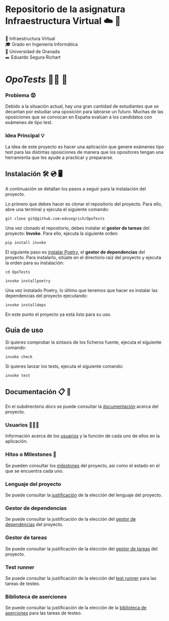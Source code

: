 # Repositorio de la asignatura Infraestructura Virtual ☁️ 📱
📝 Infraestructura Virtual  
🎓 Grado en Ingeniería Informática  
🏫 Universidad de Granada  
✒️ Eduardo Segura Richart  

# *OpoTests* 👨‍🎓 📑
### Problema 😟
Debido a la situación actual, hay una gran cantidad de estudiantes que se decantan por estudiar una oposición para labrarse un futuro. Muchas de las oposiciones que se convocan en España evalúan a los candidatos con exámenes de tipo test.

### Idea Principal 💡
La idea de este proyecto es hacer una aplicación que genere exámenes tipo test para las distintas oposiciones de manera que los opositores tengan una herramienta que les ayude a practicar y prepararse.  


## Instalación 🛠️ 💿 🖥️
A continuación se detallan los pasos a seguir para la instalación del proyecto.  

Lo primero que debes hacer es clonar el repositorio del proyecto. Para ello, abre una terminal y ejecuta el siguiente comando:  
```
git clone git@github.com:edusegrich/OpoTests
```

Una vez clonado el repositorio, debes instalar el **gestor de tareas** del proyecto: **Invoke**. Para ello, ejecuta la siguiente orden:  
```
pip install invoke
```  

El siguiente paso es  [instalar Poetry](https://python-poetry.org/docs/#installation), el **gestor de dependencias** del proyecto. Para instalarlo, sitúate en el directorio raíz del proyecto y ejecuta la orden para su instalación:
```
cd OpoTests
```
```
invoke installpoetry
```
  
Una vez instalado Poetry, lo último que tenemos que hacer es instalar las dependencias del proyecto ejecutando:  
```
invoke installdeps
```

En este punto el proyecto ya está listo para su uso.

## Guía de uso
Si quieres comprobar la sintaxis de los ficheros fuente, ejecuta el siguiente comando:
```
invoke check
```
  
Si quieres lanzar los tests, ejecuta el siguiente comando:
```
invoke test
```

## Documentación 📋 📂
En el subdirectorio *docs* se puede consultar la [documentación](https://github.com/edusegrich/OpoTests/tree/Objetivo-1/docs) acerca del proyecto.

### Usuarios 🧑‍🤝‍🧑
Información acerca de los [usuarios](https://github.com/edusegrich/OpoTests/blob/Objetivo-1/docs/tipos_de_usuario.md) y la función de cada uno de ellos en la aplicación.

### Hitos o Milestones 🚩
Se pueden consultar los [milestones](https://github.com/edusegrich/OpoTests/blob/Objetivo-1/docs/milestones.md) del proyecto, así como el estado en el que se encuentra cada uno.

### Lenguaje del proyecto
Se puede consultar la [justificación](https://github.com/aleveji/OpoTests/blob/Objetivo-2/docs/justificacion_eleccion_lenguaje.md) de la elección del lenguaje del proyecto.

### Gestor de dependencias
Se puede consultar la justificación de la elección del [gestor de dependencias](https://github.com/edusegrich/OpoTests/blob/Objetivo-3/docs/justificacion_gestor_dependencias.md) del proyecto.

### Gestor de tareas
Se puede consultar la justificación de la elección del [gestor de tareas](https://github.com/edusegrich/OpoTests/blob/Objetivo-3/docs/justificacion_gestor_tareas.md) del proyecto.

### Test runner
Se puede consultar la justificación de la elección del [test runner](https://github.com/edusegrich/OpoTests/blob/Objetivo-4/docs/justificacion_eleccion_framework_test.md#elecci%C3%B3n-del-test-runner-runner) para las tareas de testeo.

### Biblioteca de aserciones
Se puede consultar la justificación de la elección de la [biblioteca de aserciones](https://github.com/edusegrich/OpoTests/blob/Objetivo-4/docs/justificacion_eleccion_framework_test.md#elecci%C3%B3n-de-la-biblioteca-de-aserciones-no_entry_sign) para las tareas de testeo.
